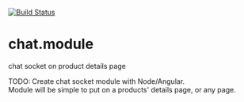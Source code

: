 [![Build Status](http://71.227.169.159:65355/buildStatus/icon?job=chat.module)](http://71.227.169.159:65355/job/chat.module/)

chat.module
===========

chat socket on product details page

TODO:
Create chat socket module with Node/Angular.  
Module will be simple to put on a products' details page, or any page.
